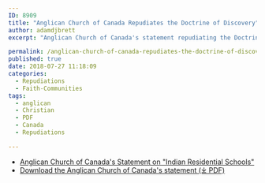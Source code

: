 ```yaml
---
ID: 8909
title: "Anglican Church of Canada Repudiates the Doctrine of Discovery"
author: adamdjbrett
excerpt: "Anglican Church of Canada's statement repudiating the Doctrine of Discovery."

permalink: /anglican-church-of-canada-repudiates-the-doctrine-of-discovery/
published: true
date: 2018-07-27 11:18:09
categories:
  - Repudiations
  - Faith-Communities
tags:
  - anglican
  - Christian
  - PDF
  - Canada
  - Repudiations

---
```

* [Anglican Church of Canada's Statement on "Indian Residential Schools"](https://www.anglican.ca/tr/histories/)
* [Download the Anglican Church of Canada's statement (⤓ PDF)](/assets/pdfs/A086-R1-ACIP-Repudiate-the-Doctrine-of-Discovery.pdf "PDF")

